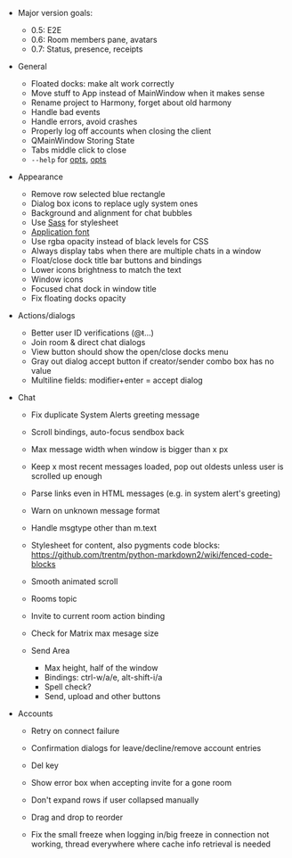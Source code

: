 - Major version goals:
  - 0.5: E2E
  - 0.6: Room members pane, avatars
  - 0.7: Status, presence, receipts

- General
  - Floated docks: make alt work correctly
  - Move stuff to App instead of MainWindow when it makes sense
  - Rename project to Harmony, forget about old harmony
  - Handle bad events
  - Handle errors, avoid crashes
  - Properly log off accounts when closing the client
  - QMainWindow Storing State
  - Tabs middle click to close
  - `--help` for [opts](http://doc.qt.io/qt-5/qapplication.html#QApplication),
   [opts](http://doc.qt.io/qt-5/qguiapplication.html#QGuiApplication)

- Appearance
  - Remove row selected blue rectangle
  - Dialog box icons to replace ugly system ones
  - Background and alignment for chat bubbles
  - Use [Sass](https://pyscss.readthedocs.io/en/latest/) for stylesheet
  - [Application font](https://stackoverflow.com/a/48242138)
  - Use rgba opacity instead of black levels for CSS
  - Always display tabs when there are multiple chats in a window
  - Float/close dock title bar buttons and bindings
  - Lower icons brightness to match the text
  - Window icons
  - Focused chat dock in window title
  - Fix floating docks opacity

- Actions/dialogs
  - Better user ID verifications (@ŧ...)
  - Join room & direct chat dialogs
  - View button should show the open/close docks menu
  - Gray out dialog accept button if creator/sender combo box has no value
  - Multiline fields: modifier+enter = accept dialog

- Chat
  - Fix duplicate System Alerts greeting message
  - Scroll bindings, auto-focus sendbox back
  - Max message width when window is bigger than x px
  - Keep x most recent messages loaded, pop out oldests unless user is
    scrolled up enough
  - Parse links even in HTML messages (e.g. in system alert's greeting)
  - Warn on unknown message format
  - Handle msgtype other than m.text
  - Stylesheet for content, also pygments code blocks:
    <https://github.com/trentm/python-markdown2/wiki/fenced-code-blocks>
  - Smooth animated scroll
  - Rooms topic
  - Invite to current room action binding
  - Check for Matrix max mesage size

  - Send Area
    - Max height, half of the window
    - Bindings: ctrl-w/a/e, alt-shift-i/a
    - Spell check?
    - Send, upload and other buttons

- Accounts
  - Retry on connect failure
  - Confirmation dialogs for leave/decline/remove account entries
  - Del key
  - Show error box when accepting invite for a gone room 

  - Don't expand rows if user collapsed manually
  - Drag and drop to reorder

  - Fix the small freeze when logging in/big freeze in connection not working,
    thread everywhere where cache info retrieval is needed
